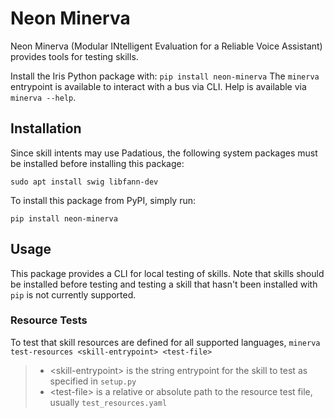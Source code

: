 # Neon Minerva
Neon Minerva (Modular INtelligent Evaluation for a Reliable Voice Assistant) 
provides tools for testing skills.

Install the Iris Python package with: `pip install neon-minerva`
The `minerva` entrypoint is available to interact with a bus via CLI. 
Help is available via `minerva --help`.

## Installation
Since skill intents may use Padatious, the following system packages must be 
installed before installing this package:
```shell
sudo apt install swig libfann-dev
```
To install this package from PyPI, simply run:
```shell
pip install neon-minerva
```

## Usage
This package provides a CLI for local testing of skills. Note that skills should
be installed before testing and testing a skill that hasn't been installed with 
`pip` is not currently supported.

### Resource Tests
To test that skill resources are defined for all supported languages,
`minerva test-resources <skill-entrypoint> <test-file>`
> - <skill-entrypoint\> is the string entrypoint for the skill to test as specified in `setup.py`
> - <test-file\> is a relative or absolute path to the resource test file, usually `test_resources.yaml`
